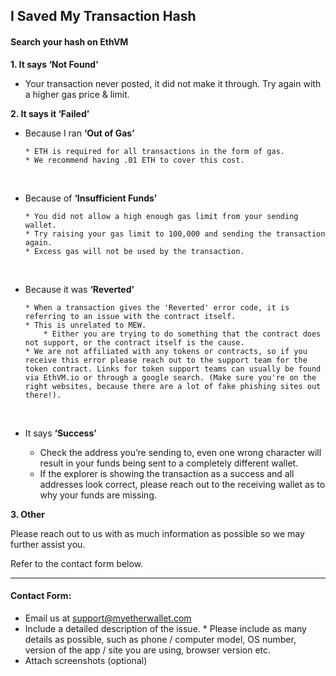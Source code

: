 ## I Saved My Transaction Hash

#### Search your hash on EthVM

**1. It says ‘Not Found’**

- Your transaction never posted, it did not make it through.
  Try again with a higher gas price & limit.

**2. It says it ‘Failed’**

- Because I ran **‘Out of Gas’**

      * ETH is required for all transactions in the form of gas. 
      * We recommend having .01 ETH to cover this cost. 

  <br>

- Because of **‘Insufficient Funds’**

      * You did not allow a high enough gas limit from your sending wallet. 
      * Try raising your gas limit to 100,000 and sending the transaction again. 
      * Excess gas will not be used by the transaction.

  <br>

- Because it was **‘Reverted’**

      * When a transaction gives the 'Reverted' error code, it is referring to an issue with the contract itself. 
      * This is unrelated to MEW. 
          * Either you are trying to do something that the contract does not support, or the contract itself is the cause. 
      * We are not affiliated with any tokens or contracts, so if you receive this error please reach out to the support team for the token contract. Links for token support teams can usually be found via EthVM.io or through a google search. (Make sure you're on the right websites, because there are a lot of fake phishing sites out there!).

  <br>

- It says **‘Success’**

  - Check the address you’re sending to, even one wrong character will result in your funds being sent to a completely different wallet. 
  - If the explorer is showing the transaction as a success and all addresses look correct, please reach out to the receiving wallet as to why your funds are missing. 

**3. Other**

Please reach out to us with as much information as possible so we may further assist you. 

Refer to the contact form below.

* * *

#### Contact Form:

- Email us at support@myetherwallet.com
  <br>
- Include a detailed description of the issue.
      \* Please include as many details as possible, such as phone / computer model, OS number, version of the app / site you are using, browser version etc.
  <br>
- Attach screenshots (optional)
